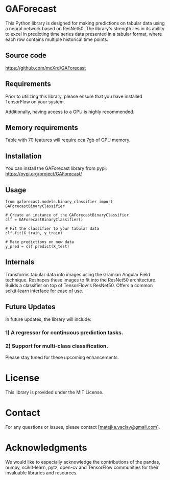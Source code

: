 # GAForecast
This Python library is designed for making predictions on tabular data using a neural network based on ResNet50. The library's strength lies in its ability to excel in predicting time series data presented in a tabular format, where each row contains multiple historical time points.

## Source code
https://github.com/mcXrd/GAForecast

## Requirements
Prior to utilizing this library, please ensure that you have installed TensorFlow on your system.

Additionally, having access to a GPU is highly recommended.

## Memory requirements
Table with 70 features will require cca 7gb of GPU memory.

## Installation
You can install the GAForecast library from pypi:  https://pypi.org/project/GAForecast/


## Usage
```
from gaforecast.models.binary_classifier import GAForecastBinaryClassifier

# Create an instance of the GAForecastBinaryClassifier
clf = GAForecastBinaryClassifier()

# Fit the classifier to your tabular data
clf.fit(X_train, y_train)

# Make predictions on new data
y_pred = clf.predict(X_test)
```

## Internals
Transforms tabular data into images using the Gramian Angular Field technique.
Reshapes these images to fit into the ResNet50 architecture.
Builds a classifier on top of TensorFlow's ResNet50.
Offers a common scikit-learn interface for ease of use.


## Future Updates
In future updates, the library will include:

### 1) A regressor for continuous prediction tasks.
### 2) Support for multi-class classification.
Please stay tuned for these upcoming enhancements.

# License
This library is provided under the MIT License.

# Contact
For any questions or issues, please contact [matejka.vaclav@gmail.com].

# Acknowledgments
We would like to especially acknowledge the contributions of the pandas, numpy, scikit-learn, pytz, open-cv and TensorFlow communities for their invaluable libraries and resources.






